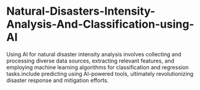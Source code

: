 # Natural-Disasters-Intensity-Analysis-And-Classification-using-AI
Using AI for natural disaster intensity analysis involves collecting and processing diverse data sources, extracting relevant features, and employing machine learning algorithms for classification and regression tasks.include predicting using AI-powered tools, ultimately revolutionizing disaster response and mitigation efforts.
